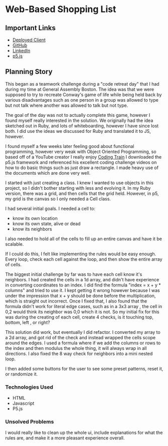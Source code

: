 # Web-Based Shopping List

## Important Links

- [Deployed Client](https://joe-protz.github.io/JSLife/)
- [GitHub](https://joe-protz.github.io/)
- [LinkedIn](https://www.linkedin.com/in/joe-protz/)
- [p5.js](https://p5js.org/)

## Planning Story

This began as a teamwork challenge during a "code retreat day" that I had during my time at General Assembly Boston. The idea was that we were supposed to try to recreate Conway's game of life while being held back by various disadvantages such as one person in a group was allowed to type but not talk where another was allowed to talk but not type.

The goal of the day was not to actually complete this game, however I found myself really interested in the solution. We originally had the idea sketched out in Ruby, and lots of whiteboarding, however I have since lost both. I did use the ideas we discussed for Ruby and translated it to JS, however.

I found myself a few weeks later feeling good about functional programming, however very weak with Object Oriented Programming, so based off of a YouTube creator I really enjoy [Coding Train](https://www.youtube.com/channel/UCvjgXvBlbQiydffZU7m1_aw) I downloaded the p5.js framework and referenced his excellent coding challenge videos on how to do basic things such as just draw a rectangle. I made heavy use of the documents which are done very well.

I started with just creating a class. I knew I wanted to use objects in this project, so I didn't bother starting with less and evolving it. In my Ruby version, there was a grid, and then cells that the grid held. However, in p5, my grid is the canvas so I only needed a Cell class.

I had several initial goals. I needed a cell to:

- know its own location
- know its own state, alive or dead
- know its neighbors

I also needed to hold all of the cells to fill up an entire canvas and have it be scalable.

If I could do this, I felt like implementing the rules would be easy enough. Every loop, check each cell against the loop, and then show the entire array of cells.

The biggest initial challenge by far was to have each cell know it's neighbors. I had created the cells in a 1d array, and didn't have experience in converting coordinates to an index. I did find the formula "index = x + y \* columns" and tried to use it. I kept getting it wrong however because I was under the impression that x + y should be done before the multiplication, which is straight out incorrect. Once I fixed that, I also found that the formula didn't work for literal edge cases, such as in a 3x3 array , the cell in 0,2 would think its neighbor was 0,0 which it is not. So my initial fix for this was during the creating of each cell, create 4 checks, is it touching top, bottom, left , or right?

This solution did work, but eventually I did refactor. I converted my array to a 2d array, and got rid of the check and instead wrapped the cells scope around the edges. I used a formula where if we add the columns or rows to the index and then modulus the whole thing, it will always wrap in all directions. I also fixed the 8 way check for neighbors into a mini nested loop.

I then added some buttons for the user to see some preset patterns, reset it, or randomize it.

### Technologies Used

- HTML
- Javascript
- P5.js

### Unsolved Problems

I would really like to clean up the whole ui, include explanations for what the rules are, and make it a more pleasant experience overall.
